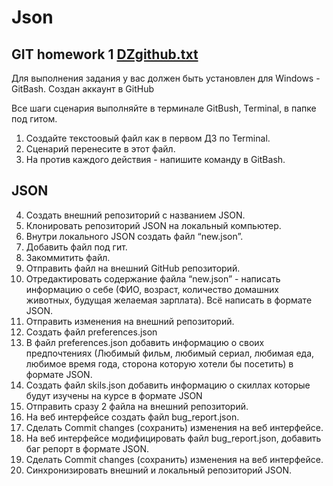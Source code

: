 # Json
## GIT homework 1 [DZgithub.txt](<https://github.com/VladimirTz/Json/blob/main/DZgithub.txt>)
Для выполнения задания у вас должен быть установлен для Windows - GitBash. Создан аккаунт в GitHub

Все шаги сценария выполняйте в терминале GitBush, Terminal, в папке под гитом.

1. Создайте текстоовый файл как в первом ДЗ по Terminal.
2. Сценарий перенесите в этот файл.
3. На против каждого действия - напишите команду в GitBash.

## JSON
4. Создать внешний репозиторий c названием JSON.
5. Клонировать репозиторий JSON на локальный компьютер.
6. Внутри локального JSON создать файл “new.json”.
7. Добавить файл под гит.
8. Закоммитить файл.
9. Отправить файл на внешний GitHub репозиторий.
10. Отредактировать содержание файла “new.json” - написать информацию о себе (ФИО, возраст, количество домашних животных, будущая желаемая зарплата). Всё написать в формате JSON.
11. Отправить изменения на внешний репозиторий.
12. Создать файл preferences.json
13. В файл preferences.json добавить информацию о своих предпочтениях (Любимый фильм, любимый сериал, любимая еда, любимое время года, сторона которую хотели бы посетить) в формате JSON.
14. Создать файл skils.json добавить информацию о скиллах которые будут изучены на курсе в формате JSON
15. Отправить сразу 2 файла на внешний репозиторий.
16. На веб интерфейсе создать файл bug_report.json.
17. Сделать Commit changes (сохранить) изменения на веб интерфейсе.
18. На веб интерфейсе модифицировать файл bug_report.json, добавить баг репорт в формате JSON.
19. Сделать Commit changes (сохранить) изменения на веб интерфейсе.
20. Синхронизировать внешний и локальный репозиторий JSON.
